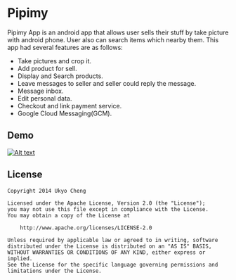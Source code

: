 # Pipimy
Pipimy App is an android app that allows user sells their stuff by take picture with android phone.
User also can search items which nearby them. This app had several features are as follows:

 - Take pictures and crop it.
 - Add product for sell.
 - Display and Search products.
 - Leave messages to seller and seller could reply the message.
 - Message inbox.
 - Edit personal data.
 - Checkout and link payment service.
 - Google Cloud Messaging(GCM).
 
## Demo
[![Alt text](https://img.youtube.com/vi/lNmiGLusOkM/0.jpg)](https://www.youtube.com/watch?v=lNmiGLusOkM)
 
 
## License

    Copyright 2014 Ukyo Cheng

    Licensed under the Apache License, Version 2.0 (the "License");
    you may not use this file except in compliance with the License.
    You may obtain a copy of the License at

        http://www.apache.org/licenses/LICENSE-2.0

    Unless required by applicable law or agreed to in writing, software
    distributed under the License is distributed on an "AS IS" BASIS,
    WITHOUT WARRANTIES OR CONDITIONS OF ANY KIND, either express or implied.
    See the License for the specific language governing permissions and
    limitations under the License.
